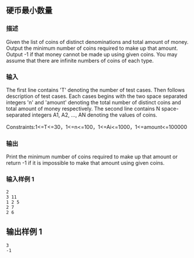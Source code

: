 ## 硬币最小数量

### 描述

Given the list of coins of distinct denominations and total amount of money. Output the minimum number of coins required to make up that amount. Output -1 if that money cannot be made up using given coins. You may assume that there are infinite numbers of coins of each type.

### 输入

The first line contains 'T' denoting the number of test cases. Then follows description of test cases. Each cases begins with the two space separated integers 'n' and 'amount' denoting the total number of distinct coins and total amount of money respectively. The second line contains N space-separated integers A1, A2, ..., AN denoting the values of coins. 

Constraints:1<=T<=30，1<=n<=100，1<=Ai<=1000，1<=amount<=100000

### 输出

Print the minimum number of coins required to make up that amount or return -1 if it is impossible to make that amount using given coins.

### 输入样例 1 

```
2
3 11
1 2 5
2 7
2 6
```

## 输出样例 1

```
3
-1
```